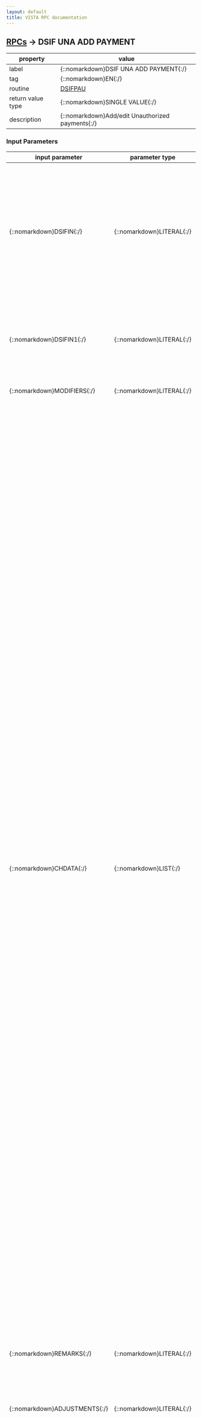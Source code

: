 ```yaml
---
layout: default
title: VISTA RPC documentation
---
```




## [RPCs](TableOfContent.md) &#8594; DSIF UNA ADD PAYMENT 

 property | value 
--- | --- 
 label | {::nomarkdown}DSIF UNA ADD PAYMENT{:/}
 tag | {::nomarkdown}EN{:/}
 routine | [DSIFPAU](http://code.osehra.org/dox/Routine_DSIFPAU_source.html)
 return value type | {::nomarkdown}SINGLE VALUE{:/}
 description | {::nomarkdown}Add/edit Unauthorized payments{:/}

### Input Parameters

| input parameter | parameter type | maximum data length | required | description | 
| --- | --- | --- | --- | --- | 
| {::nomarkdown}DSIFIN{:/} | {::nomarkdown}LITERAL{:/} | {::nomarkdown}255{:/} | {::nomarkdown}true{:/} | {::nomarkdown} ;       Piece  1 ^ Veteran IEN (FBVET) ;              2 ^ Fee Vendor IEN  ;              3 ^ Fee Basis Unauthorized Claims IEN (#162.7) (FBDA) ;              4 ^ Ancillary Payment (1=Y, null =no) ;              5 ^ Selected Batch IEN ;              6 ^ Date Correct Invoice Received or Last Date of Service                     for Authorizations ;              7 ^ Invoice #  ;              8 ^ Patient Account # ;              9 ^ EDI Claim ;             10 ^ Service connected condition (Y/N) ;             11 ^ Anesthesia Time (minutes ,between 15 - 999 no decimal) ;             12 ^ Date of Service (FM date) ;             13 ^ Site of Service Zip Code ;             14 ^ CPT code (#81 external value) ;             15 ^ Amount Claimed ;             16 ^ Prompt payment (1-Yes, Null N) ;             17 ^ Medical denial (1-Yes, Null N)  [We may not need this] ;             18 ^ Multiple service same day (1-Yes, Null N){:/} | 
| {::nomarkdown}DSIFIN1{:/} | {::nomarkdown}LITERAL{:/} | {::nomarkdown}255{:/} | {::nomarkdown}true{:/} | {::nomarkdown} ;     DSIFIN1 - Input string, pieces below ;       Piece 1 ^ Exempt from pricer (1 - Yes, Null for no) ;             2 ^ Medicare ID Number ;             3 ^ IEN of Fee Basis Batch File (#161.7) ;             4 ^ Vendor's Invoice Date ;             5 ^ Patient Control Number ;             6 ^ FPPS CLAIM ID for the EDI claim ;             7 ^ FPPS LINE ITEM number ;             8 ^ New CH payment (1 for Yes) ;             9 ^ Primary Diagnosis (opt: external value){:/} | 
| {::nomarkdown}MODIFIERS{:/} | {::nomarkdown}LITERAL{:/} | {::nomarkdown}30{:/} | {::nomarkdown}true{:/} | {::nomarkdown}CPT modifiers, comma delimited, 4 maximum example:  65,34,GT{:/} | 
| {::nomarkdown}CHDATA{:/} | {::nomarkdown}LIST{:/} | {::nomarkdown}255{:/} | {::nomarkdown}true{:/} | {::nomarkdown} ;Input Parameters ;    CHDATA - List of CHDATA formatted FIELD # ^ Internal Value ;          1 ^ Invoice Date Received (Opt - FM Date) ;          2 ^ Vendor (REQ - IEN to file 161.2 or changed) ;          5 ^ Treatment from date (Opt - FM date);1 (Special flag for treatment dates) (1 means bypass the treatment date verification and allow the user to input any date) ;          6 ^ Treatment to date (Opt - FM date) ;        6.5 ^ Dsch Type Code (Opt - Pntr to FEE BASIS DISPOSITION CODE File #162.6) ;        6.6 ^ Billed Charges (Req - Numeric - Dollar Amount between .01 and 999999.99) ;        6.7 ^ Payment by Medicare/Fed Agency (Req - Y = Yes, N = No) ;                 (Answer 'Yes' if Medicare or some other federal agency has paid some of the bill for contract hospital.) ;           7 ^ Amount Claimed (Req - Numeric - Dollar Amount between .01 and 999999) ;              (Amount Claimed cannot be greater than the 'BILLED CHARGES') ;           8 ^ Amount Paid ;          12 ^ Payment type: R - Reimbursement, V - Vendor, S - Statistical, SR - Stat-reimbursement ;          20 ^ Batch IEN (Req - Pntr to file #161.7, must be a \B9\ type and Open) ;          21 ^ Purpose of Visit pointer (#161.82) ;          22 ^ Patient type code: '00' FOR SURGICAL; '10' FOR MEDICAL; '60' FOR HOME NURSING SERVICE; '85' FOR PSYCHIATRIC-CONTRACT; '86' FOR PSYCHIATRIC; '95' FOR NEUROLOGICAL-CONTRACT;'96' FOR NEUROLOGICAL; ;          23 ^ Primary service facility pointer (#4) ;          24 ^ Dsch DRG (Opt - Pntr to DRG File #80.2 use Dsch date of 7078 for code set versioning) ;                (NOTE: This field should contain the discharge DRG that is returned from the Austin Pricer System. ;          24.5 ^ DRG weight (Opt numeric) ;           25 ^ Resubmission (Opt - 1 = Yes) ;                (Entry into this field indicates that this invoice is a                    resubmission. Failure to annotate an invoice  ;                 in such a manner would cause Austin to reject the                    payment as duplicate.) ;           26 ^ NVH Pricer amount (Dollar Amount between .01 and                   999999.99, 2 Decimal Digits) ;           30 ^ ICD1 (Req - Pntr to ICD-9 File #80 **) ;           30.02 ^ POA1 ;           31 ^ ICD2 (Opt - Pntr to ICD-9 File #80 **) ;           31.02 ^ POA2 ;           32 ^ ICD3 (Opt - Pntr to ICD-9 File #80 **) ;           32.02 ^ POA3 ;           33 ^ ICD4 (Opt - Pntr to ICD-9 File #80 **) ;           33.02 ^ POA4 ;           34 ^ ICD5 (Opt - Pntr to ICD-9 File #80 **) ;           34.02 ^ POA5 ;           35 ^ ICD6 (Opt - Pntr to ICD-9 File #80 **)  ;           35.02 ^ POA6  ;           35.1 ^ ICD7 (Opt - Pntr to ICD-9 File #80 **)  ;           35.12 ^ POA7  ;           35.2 ^ ICD8 (Opt - Pntr to ICD-9 File #80 **)  ;           35.22 ^ POA8  ;           35.3 ^ ICD9 (Opt - Pntr to ICD-9 File #80 **)  ;           35.32 ^ POA9  ;           35.4 ^ ICD10 (Opt - Pntr to ICD-9 File #80 **)  ;           35.42 ^ POA10  ;           35.5 ^ ICD11 (Opt - Pntr to ICD-9 File #80 **)  ;           35.52 ^ POA11  ;           35.6 ^ ICD12 (Opt - Pntr to ICD-9 File #80 **)  ;           35.62 ^ POA12  ;           35.7 ^ ICD13 (Opt - Pntr to ICD-9 File #80 **)  ;           35.72 ^ POA13  ;           35.8 ^ ICD14 (Opt - Pntr to ICD-9 File #80 **)  ;           35.82 ^ POA14  ;           35.9 ^ ICD15 (Opt - Pntr to ICD-9 File #80 **)  ;           35.92 ^ POA15  ;           36 ^ ICD16 (Opt - Pntr to ICD-9 File #80 **)  ;           36.02 ^ POA16  ;           36.1 ^ ICD17 (Opt - Pntr to ICD-9 File #80 **)  ;           36.12 ^ POA17  ;           36.2 ^ ICD18 (Opt - Pntr to ICD-9 File #80 **)  ;           36.22 ^ POA18  ;           36.3 ^ ICD19 (Opt - Pntr to ICD-9 File #80 **)  ;           36.32 ^ POA19  ;           36.4 ^ ICD20 (Opt - Pntr to ICD-9 File #80 **)  ;           36.42 ^ POA20  ;           36.5 ^ ICD21 (Opt - Pntr to ICD-9 File #80 **)  ;           36.52 ^ POA21  ;           36.6 ^ ICD22 (Opt - Pntr to ICD-9 File #80 **)  ;           36.62 ^ POA22  ;           36.7 ^ ICD23 (Opt - Pntr to ICD-9 File #80 **)  ;           36.72 ^ POA23  ;           36.8 ^ ICD24 (Opt - Pntr to ICD-9 File #80 **)  ;           36.82 ^ POA24  ;           36.9 ^ ICD25 (Opt - Pntr to ICD-9 File #80 **)  ;           36.92 ^ POA25 ;           39 ^ ADMITTING DIAGNOSIS ;           40 ^ PROC1 (Opt - Pntr to ICD OPERATION/PROCEDURE File #80.1  ;           41 ^ PROC2 (Opt - Pntr to ICD OPERATION/PROCEDURE File #80.1  ;           42 ^ PROC3 (Opt - Pntr to ICD OPERATION/PROCEDURE File #80.1  ;           43 ^ PROC4 (Opt - Pntr to ICD OPERATION/PROCEDURE File #80.1  ;           44 ^ PROC5 (Opt - Pntr to ICD OPERATION/PROCEDURE File #80.1  ;           46 ^ Vendor Invoice Date (Req - FM Date) ;           47 ^ Prompt Pay Type (0 = No, 1 = Yes) ;           54 ^ Covered Days (Opt, minimum = 1 - Calculated with FM if not passed) ;           55 ^ Patient Control Number (Req - Free Text 1 - 20 characters) ;           56 ^ FPPS Claim ID ;           57 ^ FPPS Line Item ;           60 ^ CONTRACT ;           64 ^ ATTENDING PROV NAME ;           65 ^ ATTENDING PROV NPI ;           66 ^ ATTENDING PROV TAXONOMY CODE ;           67 ^ OPERATING PROV NAME ;           68 ^ OPERATING PROV NPI ;           69 ^ RENDERING PROV NAME ;           70 ^ RENDERING PROV NPI ;           71 ^ RENDERING PROV TAXONOMY CODE ;           72 ^ SERVICING PROV NAME ;           73 ^ SERVICING PROV NPI ;           74 ^ REFERRING PROV NAME ;           75 ^ REFERRING PROV NPI ;           79 ^ .01 ^ LINE ITEM NUMBER ;           79 ^ .02 ^ FEE BASIS INVOICE (162.579) RENDERING PROV NAME ;           79 ^ .03 ^ FEE BASIS INVOICE (162.579) RENDERING PROV NPI ;           79 ^ .04 ^ FEE BASIS INVOICE (162.579) RENDERING PROV TAXONOMY CODE{:/} | 
| {::nomarkdown}REMARKS{:/} | {::nomarkdown}LITERAL{:/} | {::nomarkdown}255{:/} | {::nomarkdown}true{:/} | {::nomarkdown} FBRRMK -  (Optional), literal passed by reference ;        FBRRMK=FBRRMKC^(repeat if necessary)    ;               FBRRMKC = remittance remark (internal value file 161.93){:/} | 
| {::nomarkdown}ADJUSTMENTS{:/} | {::nomarkdown}LITERAL{:/} | {::nomarkdown}255{:/} | {::nomarkdown}true{:/} | {::nomarkdown}array of adjustments to file  array does not have to contain any data or be defined, format: ;   FBADJ=FBADJR;FBADJG;FBADJA^(repeat if necessary) ;               FBADJR = adjustment reason (internal value file 161.91) ;               FBADJG = adjustment group (internal value file 161.92) ;               FBADJA = adjustment amount (dollar value){:/} | 
| {::nomarkdown}MEDDATA{:/} | {::nomarkdown}LITERAL{:/} | {::nomarkdown}255{:/} | {::nomarkdown}true{:/} | {::nomarkdown}(Required for Med payments) ;             1 ^ DSIFID  (DATE OF SERVICE NUMBER;SERVICE PROVIDED                             NUMBER [DFN;VENIEN already passed]) ;             2 ^ Units Pd (optional) ;             3 ^ FPPS Line item number ;             4 ^ Place of service IEN ;             5 ^ Fee schedule amount ;             6 ^ Fee schedule (\F\,\R\ or NULL only) ;             7 ^ Amount paid (Optional) ;             8 ^ Suspend code IEN of FILE (#161.27) ;             9 ^ Revenue Code IEN of File (#399.2) ;            54 ^ CONTRACT (#54) ;            58 ^ ATTENDING PROV NAME (#58) ;            59 ^ ATTENDING PROV NPI (#59) ;            60 ^ ATTENDING PROV TAXONOMY CODE (#60) ;            61 ^ OPERATING PROV NAME (#61) ;            62 ^ OPERATING PROV NPI (#62) ;            63 ^ RENDERING PROV NAME (#63) ;            64 ^ RENDERING PROV NPI (#64) ;            65 ^ RENDERING PROV TAXONOMY CODE (#65) ;            66 ^ SERVICING PROV NAME (#66) ;            67 ^ SERVICING PROV NPI (#67) ;            68 ^ REFERRING PROV NAME (#68) ;            69 ^ REFERRING PROV NPI (#69) ;            73 ^ LI RENDERING PROV NAME (#73)    (these are payment line specific) ;            74 ^ LI RENDERING PROV NPI (#74) ;            75 ^ LI RENDERING PROV TAXONOMY (#75){:/} | 




 Generated on January 13th 2017, 6:55:29 am